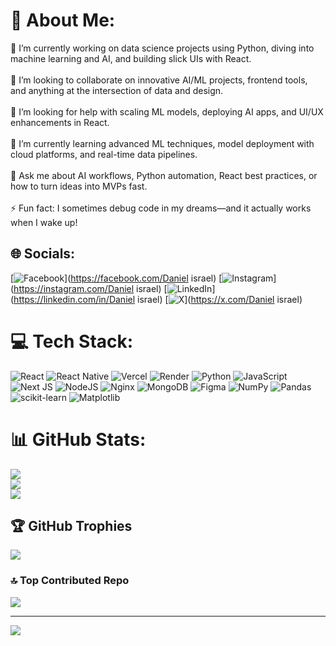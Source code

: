 # 💫 About Me:
🔭 I’m currently working on data science projects using Python, diving into machine learning and AI, and building slick UIs with React.<br><br>🤝 I’m looking to collaborate on innovative AI/ML projects, frontend tools, and anything at the intersection of data and design.<br><br>🙌 I’m looking for help with scaling ML models, deploying AI apps, and UI/UX enhancements in React.<br><br>🌱 I’m currently learning advanced ML techniques, model deployment with cloud platforms, and real-time data pipelines.<br><br>💬 Ask me about AI workflows, Python automation, React best practices, or how to turn ideas into MVPs fast.<br><br>⚡ Fun fact: I sometimes debug code in my dreams—and it actually works when I wake up!


## 🌐 Socials:
[![Facebook](https://img.shields.io/badge/Facebook-%231877F2.svg?logo=Facebook&logoColor=white)](https://facebook.com/Daniel israel) [![Instagram](https://img.shields.io/badge/Instagram-%23E4405F.svg?logo=Instagram&logoColor=white)](https://instagram.com/Daniel israel) [![LinkedIn](https://img.shields.io/badge/LinkedIn-%230077B5.svg?logo=linkedin&logoColor=white)](https://linkedin.com/in/Daniel israel) [![X](https://img.shields.io/badge/X-black.svg?logo=X&logoColor=white)](https://x.com/Daniel israel) 

# 💻 Tech Stack:
![React](https://img.shields.io/badge/react-%2320232a.svg?style=plastic&logo=react&logoColor=%2361DAFB) ![React Native](https://img.shields.io/badge/react_native-%2320232a.svg?style=plastic&logo=react&logoColor=%2361DAFB) ![Vercel](https://img.shields.io/badge/vercel-%23000000.svg?style=plastic&logo=vercel&logoColor=white) ![Render](https://img.shields.io/badge/Render-%46E3B7.svg?style=plastic&logo=render&logoColor=white) ![Python](https://img.shields.io/badge/python-3670A0?style=plastic&logo=python&logoColor=ffdd54) ![JavaScript](https://img.shields.io/badge/javascript-%23323330.svg?style=plastic&logo=javascript&logoColor=%23F7DF1E) ![Next JS](https://img.shields.io/badge/Next-black?style=plastic&logo=next.js&logoColor=white) ![NodeJS](https://img.shields.io/badge/node.js-6DA55F?style=plastic&logo=node.js&logoColor=white) ![Nginx](https://img.shields.io/badge/nginx-%23009639.svg?style=plastic&logo=nginx&logoColor=white) ![MongoDB](https://img.shields.io/badge/MongoDB-%234ea94b.svg?style=plastic&logo=mongodb&logoColor=white) ![Figma](https://img.shields.io/badge/figma-%23F24E1E.svg?style=plastic&logo=figma&logoColor=white) ![NumPy](https://img.shields.io/badge/numpy-%23013243.svg?style=plastic&logo=numpy&logoColor=white) ![Pandas](https://img.shields.io/badge/pandas-%23150458.svg?style=plastic&logo=pandas&logoColor=white) ![scikit-learn](https://img.shields.io/badge/scikit--learn-%23F7931E.svg?style=plastic&logo=scikit-learn&logoColor=white) ![Matplotlib](https://img.shields.io/badge/Matplotlib-%23ffffff.svg?style=plastic&logo=Matplotlib&logoColor=black)
# 📊 GitHub Stats:
![](https://github-readme-stats.vercel.app/api?username=Danielisrael1&theme=dark&hide_border=true&include_all_commits=true&count_private=true)<br/>
![](https://nirzak-streak-stats.vercel.app/?user=Danielisrael1&theme=dark&hide_border=true)<br/>
![](https://github-readme-stats.vercel.app/api/top-langs/?username=Danielisrael1&theme=dark&hide_border=true&include_all_commits=true&count_private=true&layout=compact)

## 🏆 GitHub Trophies
![](https://github-profile-trophy.vercel.app/?username=Danielisrael1&theme=radical&no-frame=true&no-bg=true&margin-w=4)

### 🔝 Top Contributed Repo
![](https://github-contributor-stats.vercel.app/api?username=Danielisrael1&limit=5&theme=dark&combine_all_yearly_contributions=true)

---
[![](https://visitcount.itsvg.in/api?id=Danielisrael1&icon=2&color=0)](https://visitcount.itsvg.in)

<!-- Proudly created with GPRM ( https://gprm.itsvg.in ) -->
